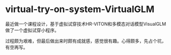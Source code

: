 # virtual-try-on-system-VirtualGLM
最近做一个课程设计，基于虚拟试穿技术HR-VITON和多模态对话模型VisualGLM做了一个虚拟试穿小程序。

过程颇为艰难，但最后做出来时颇有成就感，感觉很有趣。心得颇多，先占个坑，有空再写。

